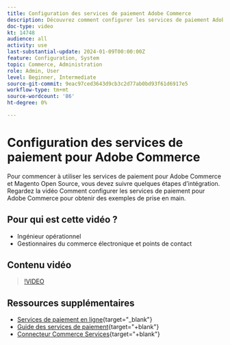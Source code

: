 ```yaml
---
title: Configuration des services de paiement Adobe Commerce
description: Découvrez comment configurer les services de paiement Adobe Commerce.
doc-type: video
kt: 14748
audience: all
activity: use
last-substantial-update: 2024-01-09T00:00:00Z
feature: Configuration, System
topic: Commerce, Administration
role: Admin, User
level: Beginner, Intermediate
source-git-commit: 9eac97ced3643d9cb3c2d77ab0bd93f61d6917e5
workflow-type: tm+mt
source-wordcount: '86'
ht-degree: 0%

---
```


# Configuration des services de paiement pour Adobe Commerce

Pour commencer à utiliser les services de paiement pour Adobe Commerce et Magento Open Source, vous devez suivre quelques étapes d’intégration. Regardez la vidéo Comment configurer les services de paiement pour Adobe Commerce pour obtenir des exemples de prise en main.

## Pour qui est cette vidéo ?

- Ingénieur opérationnel
- Gestionnaires du commerce électronique et points de contact

## Contenu vidéo

>[!VIDEO](https://video.tv.adobe.com/v/3425957?learn=on)

## Ressources supplémentaires

- [Services de paiement en ligne](https://experienceleague.adobe.com/docs/commerce-merchant-services/payment-services/get-started/onboard.html){target="_blank"}
- [Guide des services de paiement](https://experienceleague.adobe.com/docs/commerce-merchant-services/payment-services/guide-overview.html){target="+blank"}
- [Connecteur Commerce Services](https://experienceleague.adobe.com/docs/commerce-merchant-services/user-guides/integration-services/saas.html){target="+blank"}
